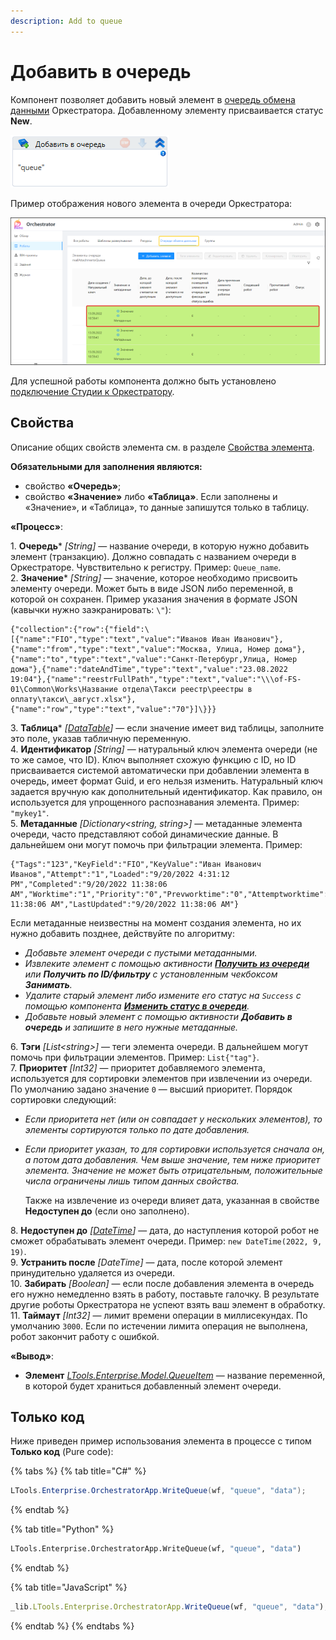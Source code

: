 ```yaml
---
description: Add to queue
---
```


# Добавить в очередь

Компонент позволяет добавить новый элемент в [очередь обмена данными](https://docs.primo-rpa.ru/primo-rpa/orchestrator/basics/data-queues) Оркестратора. Добавленному элементу присваивается статус **New**.

![](../../../../resources/activities/basic/orch/queues/image-375.png)

Пример отображения нового элемента в очереди Оркестратора:

![](../../../../resources/activities/basic/orch/queues/оркестратор.-элементы-очереди.png)

Для успешной работы компонента должно быть установлено [подключение Студии к Оркестратору](https://docs.primo-rpa.ru/primo-rpa/primo-studio/settings#orkestrator).


## Свойства

Описание общих свойств элемента см. в разделе [Свойства элемента](https://docs.primo-rpa.ru/primo-rpa/primo-studio/process/elements#svoistva-elementa).

**Обязательными для заполнения являются:**
* свойство **«Очередь»**;
* свойство **«Значение»** либо **«Таблица»**. Если заполнены и «Значение», и «Таблица», то данные запишутся только в таблицу.


**«Процесс»**:

1\. **Очередь**\* *[String]* — название очереди, в которую нужно добавить элемент (транзакцию). Должно совпадать с названием очереди в Оркестраторе. Чувствительно к регистру. Пример: `Queue_name`.\
2\. **Значение**\* *[String]* — значение, которое необходимо присвоить элементу очереди. Может быть в виде JSON либо переменной, в которой он сохранен. Пример указания значения в формате JSON (кавычки нужно заэкранировать: `\"`):

```
{"collection":{"row":{"field":\[{"name":"FIO","type":"text","value":"Иванов Иван Иванович"},{"name":"from","type":"text","value":"Москва, Улица, Номер дома"},{"name":"to","type":"text","value":"Санкт-Петербург,Улица, Номер дома"},{"name":"dateAndTime","type":"text","value":"23.08.2022 19:04"},{"name":"reestrFullPath","type":"text","value":"\\\of-FS-01\Common\Works\Название отдела\Такси реестр\реестры в оплату\такси\_август.xlsx"},{"name":"row","type":"text","value":"70"}]\}}}
```
3\. **Таблица**\* *[[DataTable](https://learn.microsoft.com/ru-ru/dotnet/api/system.data.datatable?view=net-8.0&viewFallbackFrom=net-4.6.1)]* — если значение имеет вид таблицы, заполните это поле, указав табличную переменную.\
4\. **Идентификатор** *[String]* — натуральный ключ элемента очереди (не то же самое, что ID). Ключ выполняет схожую функцию с ID, но ID присваивается системой автоматически при добавлении элемента в очередь, имеет формат Guid, и его нельзя изменить. Натуральный ключ задается вручную как дополнительный идентификатор. Как правило, он используется для упрощенного распознавания элемента. Пример: `"mykey1"`.\
5\. **Метаданные** *[Dictionary\<string, string>]* — метаданные элемента очереди, часто представляют собой динамические данные. В дальнейшем они могут помочь при фильтрации элемента. Пример:
```
{"Tags":"123","KeyField":"FIO","KeyValue":"Иван Иванович Иванов","Attempt":"1","Loaded":"9/20/2022 4:31:12 PM","Completed":"9/20/2022 11:38:06 AM","Worktime":"1","Priority":"0","Prevworktime":"0","Attemptworktime":"1","Finished":"9/20/2022 11:38:06 AM","LastUpdated":"9/20/2022 11:38:06 AM"}
```
Если метаданные неизвестны на момент создания элемента, но их нужно добавить позднее, действуйте по алгоритму:
* *Добавьте элемент очереди с пустыми метаданными.*
* *Извлеките элемент с помощью активности [**Получить из очереди**](https://docs.primo-rpa.ru/primo-rpa/g\_elements/osnovnye-elementy/orkestrator/els\_queues/readfromqueue) или **Получить по ID/фильтру** с установленным чекбоксом **Занимать**.*
* *Удалите старый элемент либо измените его статус на `Success` с помощью компонента [**Изменить статус в очереди**](https://docs.primo-rpa.ru/primo-rpa/g\_elements/osnovnye-elementy/orkestrator/els\_queues/changestatequeue).*
* *Добавьте новый элемент с помощью активности **Добавить в очередь** и запишите в него нужные метаданные.*

6\. **Тэги** *[List\<string>]* — теги элемента очереди. В дальнейшем могут помочь при фильтрации элементов. Пример: `List{"tag"}`.\
7\. **Приоритет** *[Int32]* — приоритет добавляемого элемента, используется для сортировки элементов при извлечении из очереди. По умолчанию задано значение `0` — высший приоритет. Порядок сортировки следующий:
* *Если приоритета нет (или он совпадает у нескольких элементов), то элементы сортируются только по дате добавления.*
* *Если приоритет указан, то для сортировки используется сначала он, а потом дата добавления. Чем выше значение, тем ниже приоритет элемента. Значение не может быть отрицательным, положительные числа ограничены лишь типом данных свойства.*

    Также на извлечение из очереди влияет дата, указанная в свойстве **Недоступен до** (если оно заполнено). 

8\. **Недоступен до** *[[DateTime](https://learn.microsoft.com/ru-ru/dotnet/api/system.datetime?view=net-8.0&viewFallbackFrom=net-4.6.1)]* — дата, до наступления которой робот не сможет обрабатывать элемент очереди. Пример: `new DateTime(2022, 9, 19)`.\
9\. **Устранить после** *[DateTime]* — дата, после которой элемент принудительно удаляется из очереди.\
10\. **Забирать** *[Boolean]* — если после добавления элемента в очередь его нужно немедленно взять в работу, поставьте галочку. В результате другие роботы Оркестратора не успеют взять ваш элемент в обработку.\
11\. **Таймаут** *[Int32]* — лимит времени операции в миллисекундах. По умолчанию `3000`. Если по истечении лимита операция не выполнена, робот закончит работу с ошибкой.


**«Вывод»**:

* **Элемент** *[LTools.Enterprise.Model.QueueItem](https://docs.primo-rpa.ru/primo-rpa/g\_elements/osnovnye-elementy/orkestrator/els\_queues/datatypes)* — название переменной, в которой будет храниться добавленный элемент очереди.


## Только код

Ниже приведен пример использования элемента в процессе с типом **Только код** (Pure code):

{% tabs %}
{% tab title="C#" %}
```csharp
LTools.Enterprise.OrchestratorApp.WriteQueue(wf, "queue", "data");
```
{% endtab %}

{% tab title="Python" %}
```python
LTools.Enterprise.OrchestratorApp.WriteQueue(wf, "queue", "data")
```
{% endtab %}

{% tab title="JavaScript" %}
```javascript
_lib.LTools.Enterprise.OrchestratorApp.WriteQueue(wf, "queue", "data");
```
{% endtab %}
{% endtabs %}

